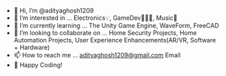 - 👋 Hi, I’m @adityaghosh1209
- 👀 I’m interested in ... Electronics💡, GameDev🧑🏽‍💻, Music🎹
- 🌱 I’m currently learning ... The Unity Game Engine, WaveForm, FreeCAD
- 💞️ I’m looking to collaborate on ... Home Security Projects, Home Automation Projects, User Experience Enhancements(AR/VR, Software + Hardware)
- 📫 How to reach me ... adityaghosh1209@gmail.com Email
- 🚨 Happy Coding!
<!---
adityaghosh1209/adityaghosh1209 is a ✨ special ✨ repository because its `README.md` (this file) appears on your GitHub profile.
You can click the Preview link to take a look at your changes.
--->
